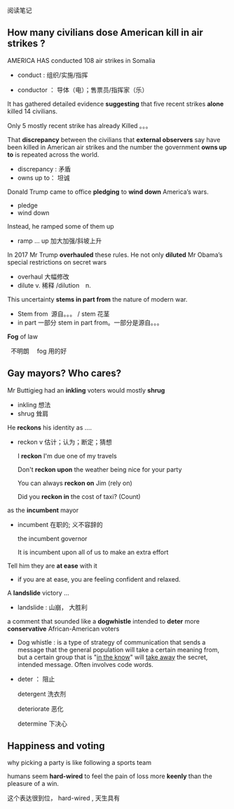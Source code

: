 阅读笔记

## How many civilians dose American  kill in air strikes ?

AMERICA HAS conducted 108 air strikes in Somalia

+ conduct : 组织/实施/指挥  

+ conductor ： 导体（电）；售票员/指挥家（乐）

It has gathered detailed evidence **suggesting** that five recent strikes **alone** killed 14 civilians.

Only 5 mostly recent strike has already Killed 。。。

That **discrepancy** between the civilians that **external observers** say have been killed in American air strikes and the number the government **owns up to** is repeated across the world.

+ discrepancy : 矛盾
+ owns up to： 坦诚

Donald Trump came to office **pledging** to **wind down** America’s wars.

+ pledge
+ wind down 

Instead, he ramped some of them up

+ ramp … up 加大加强/斜坡上升

In 2017 Mr Trump **overhauled** these rules. He not only **diluted** Mr Obama’s
special restrictions on secret wars

+ overhaul 大幅修改
+ dilute v. 稀释  /dilution　n.

This uncertainty **stems in part from** the nature of modern war.

+ Stem from  源自。。。 /  stem 花茎
+ in part 一部分 stem in part from。一部分是源自。。。

**Fog** of law  

    不明朗 　fog 用的好

## Gay mayors? Who cares?

Mr Buttigieg had an **inkling** voters would mostly **shrug**

+ inkling 想法
+ shrug 耸肩

He **reckons** his identity as …. 

+ reckon v 估计；认为；断定；猜想

  I **reckon** I'm due one of my travels 

  Don't **reckon upon** the weather being nice for your party 

  You can always **reckon on** Jim (rely on)

  Did you **reckon in** the cost of taxi?  (Count)

as the **incumbent** mayor

+ incumbent 在职的; 义不容辞的

  the incumbent governor 

  It is incumbent upon all of us to make an extra effort 

Tell him they are **at ease** with it  

+ if you are at ease, you are feeling confident and relaxed. 

A **landslide** victory … 

+ landslide : 山崩， 大胜利

a comment that sounded like a **dogwhistle** intended to **deter** more **conservative** African-American voters 

+ Dog whistle : is a type of strategy of communication that sends a message that the general population will take a certain meaning from, but a certain group that is "[in the know](https://www.urbandictionary.com/define.php?term=in%20the%20know)" will [take away](https://www.urbandictionary.com/define.php?term=take%20away) the secret, intended message. Often involves code words.

+ deter ： 阻止

  detergent 洗衣剂

  deteriorate 恶化

  determine 下决心

## Happiness and voting

why picking a party is like following a sports team 

humans seem **hard-wired** to feel the pain of loss more **keenly** than the pleasure of a win. 

这个表达很到位， hard-wired , 天生具有



